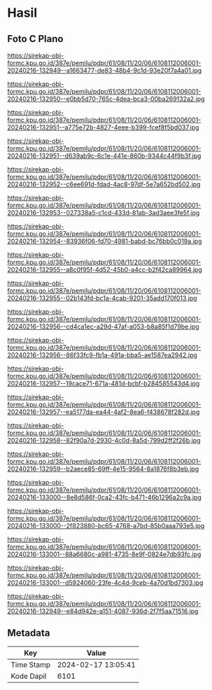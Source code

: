 # Hasil

## Foto C Plano

https://sirekap-obj-formc.kpu.go.id/387e/pemilu/pdpr/61/08/11/20/06/6108112006001-20240216-132949--a1663477-de83-48b4-9c1d-93e20f7a4a01.jpg

https://sirekap-obj-formc.kpu.go.id/387e/pemilu/pdpr/61/08/11/20/06/6108112006001-20240216-132950--e0bb5d70-765c-4dea-bca3-00ba269132a2.jpg

https://sirekap-obj-formc.kpu.go.id/387e/pemilu/pdpr/61/08/11/20/06/6108112006001-20240216-132951--a775e72b-4827-4eee-b399-fcef8f5bd037.jpg

https://sirekap-obj-formc.kpu.go.id/387e/pemilu/pdpr/61/08/11/20/06/6108112006001-20240216-132951--d639ab9c-6c1e-441e-860b-9344c44f9b3f.jpg

https://sirekap-obj-formc.kpu.go.id/387e/pemilu/pdpr/61/08/11/20/06/6108112006001-20240216-132952--c6ee691d-fdad-4ac8-97df-5e7a652bd502.jpg

https://sirekap-obj-formc.kpu.go.id/387e/pemilu/pdpr/61/08/11/20/06/6108112006001-20240216-132953--027338a5-c1cd-433d-81ab-3ad3aee3fe5f.jpg

https://sirekap-obj-formc.kpu.go.id/387e/pemilu/pdpr/61/08/11/20/06/6108112006001-20240216-132954--83936f06-fd70-4981-babd-bc76bb0c019a.jpg

https://sirekap-obj-formc.kpu.go.id/387e/pemilu/pdpr/61/08/11/20/06/6108112006001-20240216-132955--a8c0f95f-4d52-45b0-a4cc-b2f42ca89964.jpg

https://sirekap-obj-formc.kpu.go.id/387e/pemilu/pdpr/61/08/11/20/06/6108112006001-20240216-132955--02b143fd-bc1a-4cab-9201-35add170f013.jpg

https://sirekap-obj-formc.kpu.go.id/387e/pemilu/pdpr/61/08/11/20/06/6108112006001-20240216-132956--cd4ca1ec-a29d-47af-a053-b8a85f1d79be.jpg

https://sirekap-obj-formc.kpu.go.id/387e/pemilu/pdpr/61/08/11/20/06/6108112006001-20240216-132956--86f33fc9-fb1a-491a-bba5-ae1587ea2942.jpg

https://sirekap-obj-formc.kpu.go.id/387e/pemilu/pdpr/61/08/11/20/06/6108112006001-20240216-132957--19cace71-671a-481d-bcbf-b284585543d4.jpg

https://sirekap-obj-formc.kpu.go.id/387e/pemilu/pdpr/61/08/11/20/06/6108112006001-20240216-132957--ea5177da-ea44-4af2-8ea6-f438678f282d.jpg

https://sirekap-obj-formc.kpu.go.id/387e/pemilu/pdpr/61/08/11/20/06/6108112006001-20240216-132958--82f90a7d-2930-4c0d-8a5d-799d2ff2f26b.jpg

https://sirekap-obj-formc.kpu.go.id/387e/pemilu/pdpr/61/08/11/20/06/6108112006001-20240216-132959--b2aece85-69ff-4e15-9564-8a1876f8b3eb.jpg

https://sirekap-obj-formc.kpu.go.id/387e/pemilu/pdpr/61/08/11/20/06/6108112006001-20240216-133000--8e8d586f-0ca2-43fc-b471-46b1296a2c9a.jpg

https://sirekap-obj-formc.kpu.go.id/387e/pemilu/pdpr/61/08/11/20/06/6108112006001-20240216-133000--2f823880-bc65-4768-a7bd-85b0aaa793e5.jpg

https://sirekap-obj-formc.kpu.go.id/387e/pemilu/pdpr/61/08/11/20/06/6108112006001-20240216-133001--88a6680c-a981-4735-8e9f-0824e7db93fc.jpg

https://sirekap-obj-formc.kpu.go.id/387e/pemilu/pdpr/61/08/11/20/06/6108112006001-20240216-133001--d5924060-23fe-4c4d-9ceb-4a70d1bd7303.jpg

https://sirekap-obj-formc.kpu.go.id/387e/pemilu/pdpr/61/08/11/20/06/6108112006001-20240216-132949--e84d942e-a151-4087-936d-2f7f5aa71516.jpg


## Metadata

| Key        | Value               |
| ---------- | ------------------- |
| Time Stamp | 2024-02-17 13:05:41 |
| Kode Dapil | 6101                |



